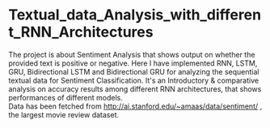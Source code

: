 # Textual_data_Analysis_with_different_RNN_Architectures
The project is about  Sentiment Analysis  that shows output on  whether the provided text is positive or negative. Here I have implemented RNN, LSTM, GRU, Bidirectional LSTM and Bidirectional GRU for analyzing the sequential textual data for Sentiment Classification.  It's an Introductory &amp; comparative analysis on accuracy results among different RNN architectures, that shows performances of different models.    
Data has been fetched from http://ai.stanford.edu/~amaas/data/sentiment/ , the largest movie review dataset.
